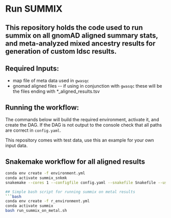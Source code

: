 # Run SUMMIX

## This repository holds the code used to run summix on all gnomAD aligned summary stats, and meta-analyzed mixed ancestry results for generation of custom ldsc results. 

## Required Inputs:
* map file of meta data used in `gwasqc`
* gnomad aligned files -- if using in conjunction with `gwasqc` these will be the files ending with *_aligned_results.tsv

## Running the workflow:

The commands below will build the required environment, activate it, and create the DAG. If the DAG is not output to the console check that all paths are correct in `config.yaml`. 

This repository comes with test data, use this an example for your own input data. 

## Snakemake workflow for all aligned results
```bash
conda env create -f environment.yml
conda activate summix_snkmk
snakemake --cores 1 --configfile config.yaml --snakefile Snakefile --use-conda --conda-frontend conda --dry-run

## Simple bash script for running summix on metal results
```bash
conda env create -f r_environment.yml
conda activate summix
bash run_summix_on_metal.sh
```
